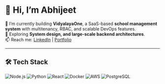 # 👋 Hi, I’m Abhijeet

🔭 I’m currently building **VidyalayaOne**, a SaaS-based **school management system** with multitenancy, RBAC, and scalable DevOps features.  
🌱 Exploring **System design, and large-scale backend architectures**.  
📫 Reach me: [LinkedIn](https://www.linkedin.com/in/abhijeet) | [Portfolio](https://abhijeet.dev)

---

## 🛠 Tech Stack

![Node.js](https://img.shields.io/badge/-Node.js-339933?style=flat-square&logo=node.js&logoColor=white)
![Python](https://img.shields.io/badge/-Python-3776AB?style=flat-square&logo=python&logoColor=white)
![React](https://img.shields.io/badge/-React-61DAFB?style=flat-square&logo=react&logoColor=black)
![Docker](https://img.shields.io/badge/-Docker-2496ED?style=flat-square&logo=docker&logoColor=white)
![AWS](https://img.shields.io/badge/-AWS-232F3E?style=flat-square&logo=amazon-aws&logoColor=white)
![PostgreSQL](https://img.shields.io/badge/-PostgreSQL-4169E1?style=flat-square&logo=postgresql&logoColor=white)
